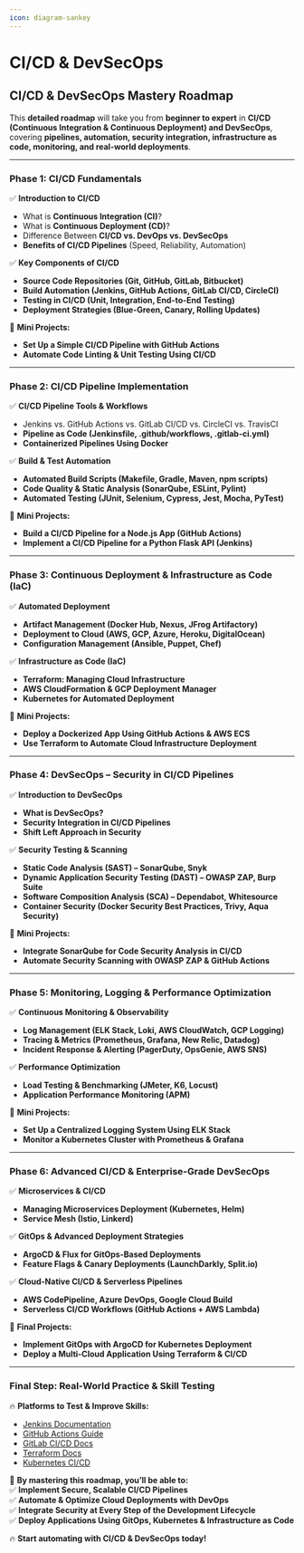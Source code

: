 ```yaml
---
icon: diagram-sankey
---
```


# CI/CD & DevSecOps

## **CI/CD & DevSecOps Mastery Roadmap**

This **detailed roadmap** will take you from **beginner to expert** in **CI/CD (Continuous Integration & Continuous Deployment) and DevSecOps**, covering **pipelines, automation, security integration, infrastructure as code, monitoring, and real-world deployments**.

***

### **Phase 1: CI/CD Fundamentals**

✅ **Introduction to CI/CD**

* What is **Continuous Integration (CI)**?
* What is **Continuous Deployment (CD)**?
* Difference Between **CI/CD vs. DevOps vs. DevSecOps**
* **Benefits of CI/CD Pipelines** (Speed, Reliability, Automation)

✅ **Key Components of CI/CD**

* **Source Code Repositories (Git, GitHub, GitLab, Bitbucket)**
* **Build Automation (Jenkins, GitHub Actions, GitLab CI/CD, CircleCI)**
* **Testing in CI/CD (Unit, Integration, End-to-End Testing)**
* **Deployment Strategies (Blue-Green, Canary, Rolling Updates)**

📌 **Mini Projects:**

* **Set Up a Simple CI/CD Pipeline with GitHub Actions**
* **Automate Code Linting & Unit Testing Using CI/CD**

***

### **Phase 2: CI/CD Pipeline Implementation**

✅ **CI/CD Pipeline Tools & Workflows**

* Jenkins vs. GitHub Actions vs. GitLab CI/CD vs. CircleCI vs. TravisCI
* **Pipeline as Code (Jenkinsfile, .github/workflows, .gitlab-ci.yml)**
* **Containerized Pipelines Using Docker**

✅ **Build & Test Automation**

* **Automated Build Scripts (Makefile, Gradle, Maven, npm scripts)**
* **Code Quality & Static Analysis (SonarQube, ESLint, Pylint)**
* **Automated Testing (JUnit, Selenium, Cypress, Jest, Mocha, PyTest)**

📌 **Mini Projects:**

* **Build a CI/CD Pipeline for a Node.js App (GitHub Actions)**
* **Implement a CI/CD Pipeline for a Python Flask API (Jenkins)**

***

### **Phase 3: Continuous Deployment & Infrastructure as Code (IaC)**

✅ **Automated Deployment**

* **Artifact Management (Docker Hub, Nexus, JFrog Artifactory)**
* **Deployment to Cloud (AWS, GCP, Azure, Heroku, DigitalOcean)**
* **Configuration Management (Ansible, Puppet, Chef)**

✅ **Infrastructure as Code (IaC)**

* **Terraform: Managing Cloud Infrastructure**
* **AWS CloudFormation & GCP Deployment Manager**
* **Kubernetes for Automated Deployment**

📌 **Mini Projects:**

* **Deploy a Dockerized App Using GitHub Actions & AWS ECS**
* **Use Terraform to Automate Cloud Infrastructure Deployment**

***

### **Phase 4: DevSecOps – Security in CI/CD Pipelines**

✅ **Introduction to DevSecOps**

* **What is DevSecOps?**
* **Security Integration in CI/CD Pipelines**
* **Shift Left Approach in Security**

✅ **Security Testing & Scanning**

* **Static Code Analysis (SAST) – SonarQube, Snyk**
* **Dynamic Application Security Testing (DAST) – OWASP ZAP, Burp Suite**
* **Software Composition Analysis (SCA) – Dependabot, Whitesource**
* **Container Security (Docker Security Best Practices, Trivy, Aqua Security)**

📌 **Mini Projects:**

* **Integrate SonarQube for Code Security Analysis in CI/CD**
* **Automate Security Scanning with OWASP ZAP & GitHub Actions**

***

### **Phase 5: Monitoring, Logging & Performance Optimization**

✅ **Continuous Monitoring & Observability**

* **Log Management (ELK Stack, Loki, AWS CloudWatch, GCP Logging)**
* **Tracing & Metrics (Prometheus, Grafana, New Relic, Datadog)**
* **Incident Response & Alerting (PagerDuty, OpsGenie, AWS SNS)**

✅ **Performance Optimization**

* **Load Testing & Benchmarking (JMeter, K6, Locust)**
* **Application Performance Monitoring (APM)**

📌 **Mini Projects:**

* **Set Up a Centralized Logging System Using ELK Stack**
* **Monitor a Kubernetes Cluster with Prometheus & Grafana**

***

### **Phase 6: Advanced CI/CD & Enterprise-Grade DevSecOps**

✅ **Microservices & CI/CD**

* **Managing Microservices Deployment (Kubernetes, Helm)**
* **Service Mesh (Istio, Linkerd)**

✅ **GitOps & Advanced Deployment Strategies**

* **ArgoCD & Flux for GitOps-Based Deployments**
* **Feature Flags & Canary Deployments (LaunchDarkly, Split.io)**

✅ **Cloud-Native CI/CD & Serverless Pipelines**

* **AWS CodePipeline, Azure DevOps, Google Cloud Build**
* **Serverless CI/CD Workflows (GitHub Actions + AWS Lambda)**

📌 **Final Projects:**

* **Implement GitOps with ArgoCD for Kubernetes Deployment**
* **Deploy a Multi-Cloud Application Using Terraform & CI/CD**

***

### **Final Step: Real-World Practice & Skill Testing**

🔥 **Platforms to Test & Improve Skills:**

* [Jenkins Documentation](https://www.jenkins.io/doc/)
* [GitHub Actions Guide](https://docs.github.com/en/actions)
* [GitLab CI/CD Docs](https://docs.gitlab.com/ee/ci/)
* [Terraform Docs](https://developer.hashicorp.com/terraform/docs)
* [Kubernetes CI/CD](https://kubernetes.io/docs/concepts/ci-cd/)

🚀 **By mastering this roadmap, you’ll be able to:**\
✅ **Implement Secure, Scalable CI/CD Pipelines**\
✅ **Automate & Optimize Cloud Deployments with DevOps**\
✅ **Integrate Security at Every Step of the Development Lifecycle**\
✅ **Deploy Applications Using GitOps, Kubernetes & Infrastructure as Code**

🔥 **Start automating with CI/CD & DevSecOps today!**
